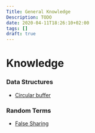 ```yaml
---
Title: General Knowledge
Description: TODO
date: 2020-04-11T18:26:10+02:00
tags: []
draft: true
---
```


# Knowledge

### Data Structures
* [Circular buffer](https://en.wikipedia.org/wiki/Circular_buffer)

### Random Terms
* [False Sharing](https://en.wikipedia.org/wiki/False_sharing)
